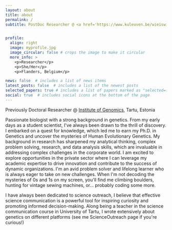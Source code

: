 ```yaml
---
layout: about
title: about
permalink: /
subtitle: PostDoc Researcher @ <a href='https://www.kuleuven.be/wieiswie/en/person/00155799'> KU Leuven </a>, Belgium 


profile:
  align: right
  image: myprofile.jpg
  image_circular: false # crops the image to make it circular
  more_info: >
    <p>Researcher</p>
    <p>She/Her</p>
    <p>Flanders, Belgium</p>

news: false  # includes a list of news items
latest_posts: false  # includes a list of the newest posts
selected_papers: true # includes a list of papers marked as "selected={true}"
social: true  # includes social icons at the bottom of the page
---
```


Previously Doctoral Researcher @ <a href= 'https://genomics.ut.ee/en'>Institute of Genomics</a>, Tartu, Estonia


Passionate biologist with a strong background in genetics. From my early days as a student scientist, I've always been drawn to the thrill of discovery. I embarked on a quest for knowledge, which led me to earn my Ph.D. in Genetics and uncover the mysteries of Human Evolutionary Genetics. My background in research has sharpened my analytical thinking, complex problem solving, research, and data analysis skills, which are invaluable in addressing complex challenges in the corporate world. I am excited to explore opportunities in the private sector where I can leverage my academic expertise to drive innovation and contribute to the success of dynamic organizations. I'm an avid problem solver and lifelong learner who is always eager to take on new challenges. When I'm not decoding the mysteries of 0s and 1s on my screen, you'll find me climbing boulders, hunting for vintage sewing machines, or... probably coding some more.

I have always been dedicated to science outreach, I believe that effective science communication is a powerful tool for inspiring curiosity and promoting informed decision-making. Along being a teacher in the science communication course in University of Tartu, I wrote extensively about genetics on different platforms (see me ScienceOutreach page if you're curious!)
